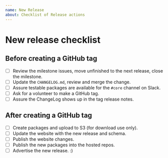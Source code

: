 ```yaml
---
name: New Release
about: Checklist of Release actions
---
```


<!-- Please only use this issue-type if you are creating a new release. -->

<!-- Set the issue title to 'New release checklist for version X.Y.Z'. -->

# New release checklist

## Before creating a GitHub tag

- [ ] Review the milestone issues, move unfinished to the next release, close the milestone.
- [ ] Update the `CHANGELOG.md`, review and merge the change.
- [ ] Assure testable packages are available for the `#core` channel on Slack.
- [ ] Ask for a volunteer to make a GitHub tag.
- [ ] Assure the ChangeLog shows up in the tag release notes.

## After creating a GitHub tag

- [ ] Create packages and upload to S3 (for download use only).
- [ ] Update the website with the new release and schema.
- [ ] Publish the website changes.
- [ ] Publish the new packages into the hosted repos.
- [ ] Advertise the new release. :)
